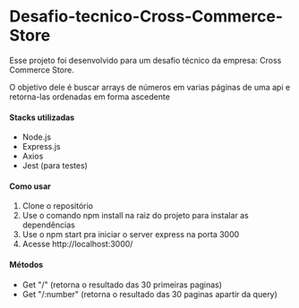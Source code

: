 # Desafio-tecnico-Cross-Commerce-Store

Esse projeto foi desenvolvido para um desafio técnico da empresa: Cross Commerce Store.

O objetivo dele é buscar arrays de números em varias páginas de uma api e retorna-las ordenadas em forma ascedente

#### Stacks utilizadas

* Node.js
* Express.js
* Axios
* Jest (para testes)

#### Como usar

1. Clone o repositório
2. Use o comando npm install na raiz do projeto para instalar as dependências
3. Use o npm start pra iniciar o server express na porta 3000
4. Acesse http://localhost:3000/


#### Métodos
* Get "/"  (retorna o resultado das 30 primeiras paginas)
*  Get "/:number"  (retorna o resultado das 30 paginas apartir da query)
